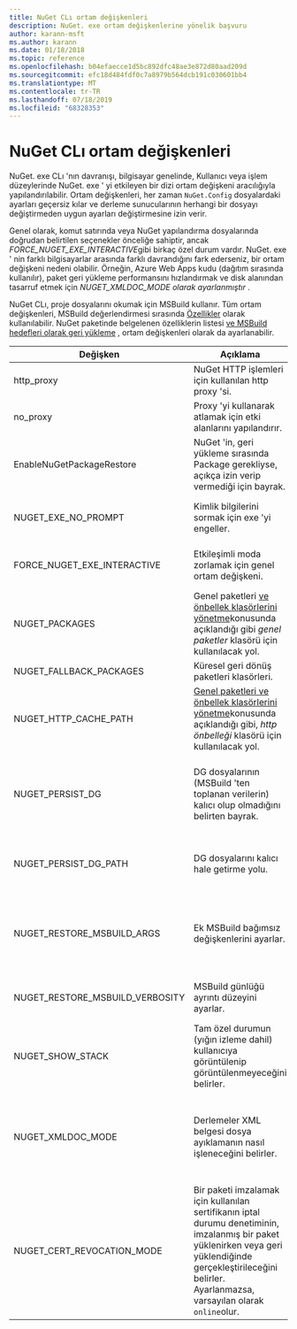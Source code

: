 ```yaml
---
title: NuGet CLı ortam değişkenleri
description: NuGet. exe ortam değişkenlerine yönelik başvuru
author: karann-msft
ms.author: karann
ms.date: 01/18/2018
ms.topic: reference
ms.openlocfilehash: b04efaecce1d5bc892dfc48ae3e872d80aad209d
ms.sourcegitcommit: efc18d484fdf0c7a8979b564dcb191c030601bb4
ms.translationtype: MT
ms.contentlocale: tr-TR
ms.lasthandoff: 07/18/2019
ms.locfileid: "68328353"
---
```

# <a name="nuget-cli-environment-variables"></a>NuGet CLı ortam değişkenleri

NuGet. exe CLı 'nın davranışı, bilgisayar genelinde, Kullanıcı veya işlem düzeylerinde NuGet. exe ' yi etkileyen bir dizi ortam değişkeni aracılığıyla yapılandırılabilir. Ortam değişkenleri, her zaman `NuGet.Config` dosyalardaki ayarları geçersiz kılar ve derleme sunucularının herhangi bir dosyayı değiştirmeden uygun ayarları değiştirmesine izin verir.

Genel olarak, komut satırında veya NuGet yapılandırma dosyalarında doğrudan belirtilen seçenekler önceliğe sahiptir, ancak *FORCE_NUGET_EXE_INTERACTIVE*gibi birkaç özel durum vardır. NuGet. exe ' nin farklı bilgisayarlar arasında farklı davrandığını fark ederseniz, bir ortam değişkeni nedeni olabilir. Örneğin, Azure Web Apps kudu (dağıtım sırasında kullanılır), paket geri yükleme performansını hızlandırmak ve disk alanından tasarruf etmek için *NUGET_XMLDOC_MODE* *olarak ayarlanmıştır* .

NuGet CLı, proje dosyalarını okumak için MSBuild kullanır. Tüm ortam değişkenleri, MSBuild değerlendirmesi sırasında [Özellikler](/visualstudio/msbuild/msbuild-command-line-reference) olarak kullanılabilir.
NuGet paketinde belgelenen özelliklerin listesi [ve MSBuild hedefleri olarak geri yükleme](../msbuild-targets.md#restore-properties) , ortam değişkenleri olarak da ayarlanabilir.

| Değişken | Açıklama | Açıklamalar |
| --- | --- | --- |
| http_proxy | NuGet HTTP işlemleri için kullanılan http proxy 'si. | Bu, olarak `http://<username>:<password>@proxy.com`belirtilir. |
| no_proxy | Proxy 'yi kullanarak atlamak için etki alanlarını yapılandırır. | Virgülle (,) ayrılmış etki alanları olarak belirtilir. |
| EnableNuGetPackageRestore | NuGet 'in, geri yükleme sırasında Package gerekliyse, açıkça izin verip vermediği için bayrak. | Belirtilen bayrak *doğru* veya *1*olarak kabul edilir, bayrak ayarlanmamış gibi başka bir değer kabul edilir. |
| NUGET_EXE_NO_PROMPT | Kimlik bilgilerini sormak için exe 'yi engeller. | Null veya boş dize hariç herhangi bir değer, bu bayrak ayarlanmış/doğru olarak değerlendirilir. |
| FORCE_NUGET_EXE_INTERACTIVE | Etkileşimli moda zorlamak için genel ortam değişkeni. | Null veya boş dize hariç herhangi bir değer, bu bayrak ayarlanmış/doğru olarak değerlendirilir. |
| NUGET_PACKAGES | Genel paketleri [ve önbellek klasörlerini yönetme](../../consume-packages/managing-the-global-packages-and-cache-folders.md)konusunda açıklandığı gibi *genel paketler* klasörü için kullanılacak yol. | Mutlak yol olarak belirtilir. |
| NUGET_FALLBACK_PACKAGES | Küresel geri dönüş paketleri klasörleri. | Noktalı virgülle ayrılmış mutlak klasör yolları (;). |
| NUGET_HTTP_CACHE_PATH | [Genel paketleri ve önbellek klasörlerini yönetme](../../consume-packages/managing-the-global-packages-and-cache-folders.md)konusunda açıklandığı gibi, *http önbelleği* klasörü için kullanılacak yol. | Mutlak yol olarak belirtilir. |
| NUGET_PERSIST_DG | DG dosyalarının (MSBuild 'ten toplanan verilerin) kalıcı olup olmadığını belirten bayrak. | *True* veya *false* olarak belirtilir (varsayılan), NUGET_PERSIST_DG_PATH ayarlanmadı ayarı geçici dizine (geçerli ortamda geçici dizinde nugetkaralama klasörü) depolanacaktır. |
| NUGET_PERSIST_DG_PATH | DG dosyalarını kalıcı hale getirme yolu. | Mutlak yol olarak belirtilen bu seçenek yalnızca *NUGET_PERSIST_DG* true olarak ayarlandığında kullanılır. |
| NUGET_RESTORE_MSBUILD_ARGS | Ek MSBuild bağımsız değişkenlerini ayarlar. | Aynı bağımsız değişkenleri MSBuild. exe ' ye nasıl geçicağiyle aynı şekilde geçirin. Komut satırından değer çubuğuna foo bir proje özelliği ayarlamaya bir örnek/p: foo = bar olacaktır |
| NUGET_RESTORE_MSBUILD_VERBOSITY | MSBuild günlüğü ayrıntı düzeyini ayarlar. | Varsayılan değer *quiet* ("/v: q"). Olası değerler *q [UIET]* , *m [inhayvan]* , *n [ormal]* , *d [ekuyruklu]* ve *diag [nostic]* . |
| NUGET_SHOW_STACK | Tam özel durumun (yığın izleme dahil) kullanıcıya görüntülenip görüntülenmeyeceğini belirler. | *Doğru* veya *yanlış* olarak belirtilir (varsayılan). |
| NUGET_XMLDOC_MODE | Derlemeler XML belgesi dosya ayıklamanın nasıl işleneceğini belirler. | Desteklenen modlar *atlayın* (XML belge dosyalarını ayıklamayın), *Sıkıştır* (XML doc dosyalarını zip arşivi olarak depola) veya *none* (varsayılan, XML doc dosyalarını normal dosyalar olarak değerlendir). |
| NUGET_CERT_REVOCATION_MODE | Bir paketi imzalamak için kullanılan sertifikanın iptal durumu denetiminin, imzalanmış bir paket yüklenirken veya geri yüklendiğinde gerçekleştirileceğini belirler. Ayarlanmazsa, varsayılan olarak `online`olur.| Olası değerler *çevrimiçi* (varsayılan), *çevrimdışı*.  [NU3028](../errors-and-warnings/NU3028.md) ile ilgili |


